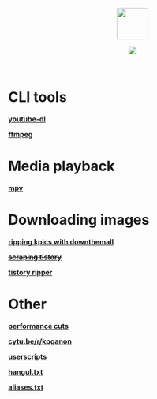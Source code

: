 <p align="center">
<img src="http://i.imgur.com/nOcOnyE.gif" height="64" width="64">
</p>
<p align="center">
<img src="http://i.imgur.com/fRjPY8E.gif">
</p>
<br>

# CLI tools

[**youtube-dl**](https://github.com/kpganon/Guides/blob/master/youtube-dl%20guide%20v3.0.txt)

[**ffmpeg**](https://github.com/kpganon/Guides/blob/master/ffmpeg%2Byoutube-dl%20guide%20v1.1.txt)

# Media playback

[**mpv**](https://github.com/kpganon/MPV)

# Downloading images

[**ripping kpics with downthemall**](https://github.com/kpganon/Guides/blob/master/ripping%20kpics%20with%20downthemall%20v1.2.txt)

~~[**scraping tistory**](https://github.com/kpganon/Guides/blob/master/scraping%20tistory%20v1.2.txt)~~

[**tistory ripper**](https://github.com/Kagami/tistore/releases)

# Other

[**performance cuts**](https://github.com/kpganon/Guides/blob/master/show%20resources.txt)

[**cytu.be/r/kpganon**](https://github.com/kpganon/Guides/blob/master/cytube.txt)

[**userscripts**](https://github.com/kpganon/Guides/blob/master/userscripts.txt)

[**hangul.txt**](https://github.com/kpganon/Guides/blob/master/hangul.txt)

[**aliases.txt**](https://github.com/kpganon/Guides/blob/master/aliases.txt)
